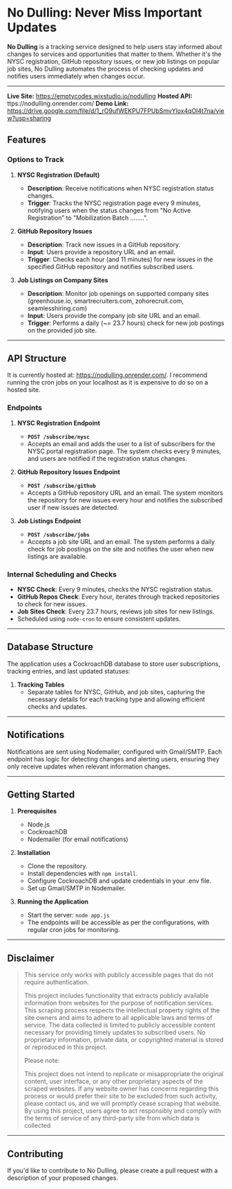 # No Dulling: Never Miss Important Updates

**No Dulling** is a tracking service designed to help users stay informed about changes to services and opportunities that matter to them. Whether it's the NYSC registration, GitHub repository issues, or new job listings on popular job sites, No Dulling automates the process of checking updates and notifies users immediately when changes occur.

---
**Live Site:** https://emptycodes.wixstudio.io/nodulling
**Hosted API:** ttps://nodulling.onrender.com/
**Demo Link:** https://drive.google.com/file/d/1_rO9ufWEKPU7FPUbSmvYlox4qOl4t7na/view?usp=sharing

## Features

### Options to Track

1. **NYSC Registration (Default)**
   - **Description**: Receive notifications when NYSC registration status changes.
   - **Trigger**: Tracks the NYSC registration page every 9 minutes, notifying users when the status changes from "No Active Registration” to "Mobilization Batch ........".

2. **GitHub Repository Issues**
   - **Description**: Track new issues in a GitHub repository.
   - **Input**: Users provide a repository URL and an email.
   - **Trigger**: Checks each hour (and 11 minutes) for new issues in the specified GitHub repository and notifies subscribed users.

3. **Job Listings on Company Sites**
   - **Description**: Monitor job openings on supported company sites (greenhouse.io, smartrecruiters.com, zohorecruit.com, seamlesshiring.com)
   - **Input**: Users provide the company job site URL and an email.
   - **Trigger**: Performs a daily (~= 23.7 hours) check for new job postings on the provided job site.
---

## API Structure

It is currently hosted at: https://nodulling.onrender.com/. I recommend running the cron jobs on your localhost as it is expensive to do so on a hosted site.

### Endpoints

1. **NYSC Registration Endpoint**
   - **`POST /subscribe/nysc`**
   - Accepts an email and adds the user to a list of subscribers for the NYSC portal registration page. The system checks every 9 minutes, and users are notified if the registration status changes.

2. **GitHub Repository Issues Endpoint**
   - **`POST /subscribe/github`**
   - Accepts a GitHub repository URL and an email. The system monitors the repository for new issues every hour and notifies the subscribed user if new issues are detected.

3. **Job Listings Endpoint**
   - **`POST /subscribe/jobs`**
   - Accepts a job site URL and an email. The system performs a daily check for job postings on the site and notifies the user when new listings are available.

### Internal Scheduling and Checks
   - **NYSC Check**: Every 9 minutes, checks the NYSC registration status.
   - **GitHub Repos Check**: Every hour, iterates through tracked repositories to check for new issues.
   - **Job Sites Check**: Every 23.7 hours, reviews job sites for new listings.
   - Scheduled using `node-cron` to ensure consistent updates.

---

## Database Structure

The application uses a CockroachDB database to store user subscriptions, tracking entries, and last updated statuses:
1. **Tracking Tables**
   - Separate tables for NYSC, GitHub, and job sites, capturing the necessary details for each tracking type and allowing efficient checks and updates.

---

## Notifications

Notifications are sent using Nodemailer, configured with Gmail/SMTP. Each endpoint has logic for detecting changes and alerting users, ensuring they only receive updates when relevant information changes.

---

## Getting Started

1. **Prerequisites**
   - Node.js
   - CockroachDB
   - Nodemailer (for email notifications)

2. **Installation**
   - Clone the repository.
   - Install dependencies with `npm install`.
   - Configure CockroachDB and update credentials in your .env file.
   - Set up Gmail/SMTP in Nodemailer.

3. **Running the Application**
   - Start the server: `node app.js`
   - The endpoints will be accessible as per the configurations, with regular cron jobs for monitoring.

---

## Disclaimer

> This service only works with publicly accessible pages that do not require authentication.
>
> This project includes functionality that extracts publicly available information from websites for the purpose of notification services. This scraping process respects the intellectual property rights of the site owners and aims to adhere to all applicable laws and terms of service. The data collected is limited to publicly accessible content necessary for providing timely updates to subscribed users. No proprietary information, private data, or copyrighted material is stored or reproduced in this project.
>
> Please note:
>
> This project does not intend to replicate or misappropriate the original content, user interface, or any other proprietary aspects of the scraped websites. If any website owner has concerns regarding this process or would prefer their site to be excluded from such activity, please contact us, and we will promptly cease scraping that website. By using this project, users agree to act responsibly and comply with the terms of service of any third-party site from which data is collected

---

## Contributing

If you'd like to contribute to No Dulling, please create a pull request with a description of your proposed changes.
